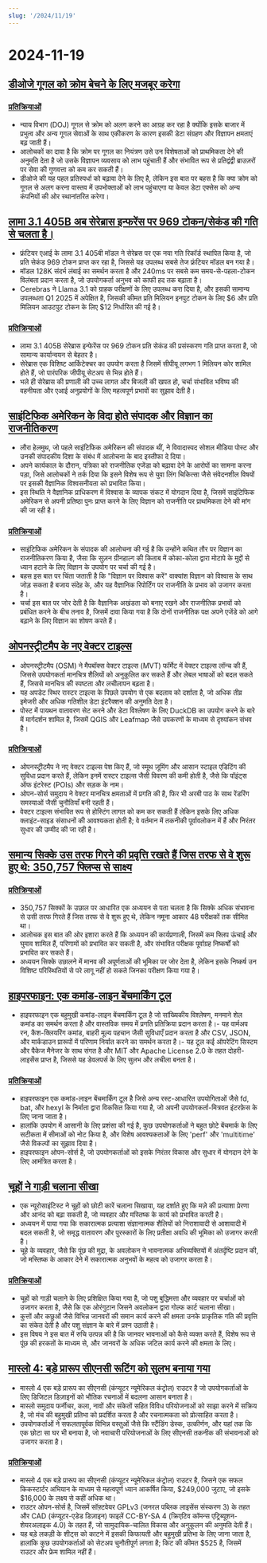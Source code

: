 ```yaml
---
slug: '/2024/11/19'
---
```


# 2024-11-19

## [डीओजे गूगल को क्रोम बेचने के लिए मजबूर करेगा](https://www.bloomberg.com/news/articles/2024-11-18/doj-will-push-google-to-sell-off-chrome-to-break-search-monopoly)

### [प्रतिक्रियाओं](https://news.ycombinator.com/item?id=42177767)

- न्याय विभाग (DOJ) गूगल से क्रोम को अलग करने का आग्रह कर रहा है क्योंकि इसके बाजार में प्रभुत्व और अन्य गूगल सेवाओं के साथ एकीकरण के कारण इसकी डेटा संग्रहण और विज्ञापन क्षमताएं बढ़ जाती हैं।
- आलोचकों का दावा है कि क्रोम पर गूगल का नियंत्रण उसे उन विशेषताओं को प्राथमिकता देने की अनुमति देता है जो उसके विज्ञापन व्यवसाय को लाभ पहुंचाती हैं और संभावित रूप से प्रतिद्वंद्वी ब्राउज़रों पर सेवा की गुणवत्ता को कम कर सकती हैं।
- डीओजे की यह पहल प्रतिस्पर्धा को बढ़ावा देने के लिए है, लेकिन इस बात पर बहस है कि क्या क्रोम को गूगल से अलग करना वास्तव में उपभोक्ताओं को लाभ पहुंचाएगा या केवल डेटा एक्सेस को अन्य कंपनियों की ओर स्थानांतरित करेगा।

## [लामा 3.1 405B अब सेरेब्रास इन्फरेंस पर 969 टोकन/सेकंड की गति से चलता है।](https://cerebras.ai/blog/llama-405b-inference)

- फ्रंटियर एआई के लामा 3.1 405बी मॉडल ने सेरेब्रस पर एक नया गति रिकॉर्ड स्थापित किया है, जो प्रति सेकंड 969 टोकन प्राप्त कर रहा है, जिससे यह उपलब्ध सबसे तेज फ्रंटियर मॉडल बन गया है।
- मॉडल 128K संदर्भ लंबाई का समर्थन करता है और 240ms पर सबसे कम समय-से-पहला-टोकन विलंबता प्रदान करता है, जो उपयोगकर्ता अनुभव को काफी हद तक बढ़ाता है।
- Cerebras ने Llama 3.1 को ग्राहक परीक्षणों के लिए उपलब्ध करा दिया है, और इसकी सामान्य उपलब्धता Q1 2025 में अपेक्षित है, जिसकी कीमत प्रति मिलियन इनपुट टोकन के लिए $6 और प्रति मिलियन आउटपुट टोकन के लिए $12 निर्धारित की गई है।

### [प्रतिक्रियाओं](https://news.ycombinator.com/item?id=42178761)

- लामा 3.1 405B सेरेब्रास इन्फेरेंस पर 969 टोकन प्रति सेकंड की प्रसंस्करण गति प्राप्त करता है, जो सामान्य कार्यान्वयन से बेहतर है।
- सेरेब्रास एक विशिष्ट आर्किटेक्चर का उपयोग करता है जिसमें सीपीयू लगभग 1 मिलियन कोर शामिल होते हैं, जो पारंपरिक जीपीयू सेटअप से भिन्न होते हैं।
- भले ही सेरेब्रास की प्रणाली की उच्च लागत और बिजली की खपत हो, चर्चा संभावित भविष्य की वहनीयता और एआई अनुप्रयोगों के लिए महत्वपूर्ण प्रभावों का सुझाव देती है।

## [साइंटिफिक अमेरिकन के विदा होते संपादक और विज्ञान का राजनीतिकरण](https://reason.com/2024/11/18/how-scientific-americans-departing-editor-helped-degrade-science/)

- लौरा हेलमुथ, जो पहले साइंटिफिक अमेरिकन की संपादक थीं, ने विवादास्पद सोशल मीडिया पोस्ट और उनकी संपादकीय दिशा के संबंध में आलोचना के बाद इस्तीफा दे दिया।
- अपने कार्यकाल के दौरान, पत्रिका को राजनीतिक एजेंडा को बढ़ावा देने के आरोपों का सामना करना पड़ा, जिसे आलोचकों ने तर्क दिया कि इसने विशेष रूप से युवा लिंग चिकित्सा जैसे संवेदनशील विषयों पर इसकी वैज्ञानिक विश्वसनीयता को प्रभावित किया।
- इस स्थिति ने वैज्ञानिक प्राधिकरण में विश्वास के व्यापक संकट में योगदान दिया है, जिसमें साइंटिफिक अमेरिकन से अपनी प्रतिष्ठा पुनः प्राप्त करने के लिए विज्ञान को राजनीति पर प्राथमिकता देने की मांग की जा रही है।

### [प्रतिक्रियाओं](https://news.ycombinator.com/item?id=42177619)

- साइंटिफिक अमेरिकन के संपादक की आलोचना की गई है कि उन्होंने कथित तौर पर विज्ञान का राजनीतिकरण किया है, जैसा कि सुज़न ग्रीनहाल्ग की किताब में कोका-कोला द्वारा मोटापे के मुद्दों से ध्यान हटाने के लिए विज्ञान के उपयोग पर चर्चा की गई है।
- बहस इस बात पर चिंता जताती है कि "विज्ञान पर विश्वास करें" वाक्यांश विज्ञान को विश्वास के साथ जोड़ सकता है बजाय संदेह के, और यह वैज्ञानिक रिपोर्टिंग पर राजनीति के प्रभाव को उजागर करता है।
- चर्चा इस बात पर जोर देती है कि वैज्ञानिक अखंडता को बनाए रखने और राजनीतिक प्रभावों को प्रबंधित करने के बीच तनाव है, जिसमें दावा किया गया है कि दोनों राजनीतिक पक्ष अपने एजेंडे को आगे बढ़ाने के लिए विज्ञान का शोषण करते हैं।

## [ओपनस्ट्रीटमैप के नए वेक्टर टाइल्स](https://tech.marksblogg.com/osm-mvt-vector-tiles.html)

- ओपनस्ट्रीटमैप (OSM) ने मैपबॉक्स वेक्टर टाइल्स (MVT) फॉर्मेट में वेक्टर टाइल्स लॉन्च की हैं, जिससे उपयोगकर्ता मानचित्र शैलियों को अनुकूलित कर सकते हैं और लेबल भाषाओं को बदल सकते हैं, जिससे मानचित्र की स्पष्टता और लचीलापन बढ़ता है।
- यह अपडेट स्थिर रास्टर टाइल्स के पिछले उपयोग से एक बदलाव को दर्शाता है, जो अधिक तीव्र इमेजरी और अधिक गतिशील डेटा इंटरैक्शन की अनुमति देता है।
- पोस्ट में पायथन वातावरण सेट करने और डेटा विश्लेषण के लिए DuckDB का उपयोग करने के बारे में मार्गदर्शन शामिल है, जिसमें QGIS और Leafmap जैसे उपकरणों के माध्यम से दृश्यांकन संभव है।

### [प्रतिक्रियाओं](https://news.ycombinator.com/item?id=42182519)

- ओपनस्ट्रीटमैप ने नए वेक्टर टाइल्स पेश किए हैं, जो स्मूथ ज़ूमिंग और आसान स्टाइल एडिटिंग की सुविधा प्रदान करते हैं, लेकिन इनमें रास्टर टाइल्स जैसी विवरण की कमी होती है, जैसे कि पॉइंट्स ऑफ इंटरेस्ट (POIs) और सड़क के नाम।
- ओपन-सोर्स समुदाय ने वेक्टर मानचित्र क्षमताओं में प्रगति की है, फिर भी अरबी पाठ के साथ रेंडरिंग समस्याओं जैसी चुनौतियाँ बनी रहती हैं।
- वेक्टर टाइल्स संभावित रूप से होस्टिंग लागत को कम कर सकती हैं लेकिन इसके लिए अधिक क्लाइंट-साइड संसाधनों की आवश्यकता होती है; वे वर्तमान में तकनीकी पूर्वावलोकन में हैं और निरंतर सुधार की उम्मीद की जा रही है।

## [समान्य सिक्के उस तरफ गिरने की प्रवृत्ति रखते हैं जिस तरफ से वे शुरू हुए थे: 350,757 फ्लिप्स से साक्ष्य](https://www.researchgate.net/publication/374700857_Fair_coins_tend_to_land_on_the_same_side_they_started_Evidence_from_350757_flips)

### [प्रतिक्रियाओं](https://news.ycombinator.com/item?id=42181345)

- 350,757 सिक्कों के उछाल पर आधारित एक अध्ययन से पता चलता है कि सिक्के अधिक संभावना से उसी तरफ गिरते हैं जिस तरफ से वे शुरू हुए थे, लेकिन नमूना आकार 48 परीक्षकों तक सीमित था।
- आलोचक इस बात की ओर इशारा करते हैं कि अध्ययन की कार्यप्रणाली, जिसमें कम फ्लिप ऊंचाई और घुमाव शामिल हैं, परिणामों को प्रभावित कर सकती है, और संभावित परीक्षक पूर्वाग्रह निष्कर्षों को प्रभावित कर सकते हैं।
- अध्ययन सिक्के उछालने में मानव की अपूर्णताओं की भूमिका पर जोर देता है, लेकिन इसके निष्कर्ष उन विशिष्ट परिस्थितियों से परे लागू नहीं हो सकते जिनका परीक्षण किया गया है।

## [हाइपरफाइन: एक कमांड-लाइन बेंचमार्किंग टूल](https://github.com/sharkdp/hyperfine)

- हाइपरफाइन एक बहुमुखी कमांड-लाइन बेंचमार्किंग टूल है जो सांख्यिकीय विश्लेषण, मनमाने शेल कमांड का समर्थन करता है और वास्तविक समय में प्रगति प्रतिक्रिया प्रदान करता है।- यह वार्मअप रन, कैश-क्लियरिंग कमांड, बाहरी मूल्य पहचान जैसी सुविधाएँ प्रदान करता है और CSV, JSON, और मार्कडाउन प्रारूपों में परिणाम निर्यात करने का समर्थन करता है।- यह टूल कई ऑपरेटिंग सिस्टम और पैकेज मैनेजर के साथ संगत है और MIT और Apache License 2.0 के तहत दोहरी-लाइसेंस प्राप्त है, जिससे यह डेवलपर्स के लिए सुलभ और लचीला बनता है।

### [प्रतिक्रियाओं](https://news.ycombinator.com/item?id=42177462)

- हाइपरफाइन एक कमांड-लाइन बेंचमार्किंग टूल है जिसे अन्य रस्ट-आधारित उपयोगिताओं जैसे fd, bat, और hexyl के निर्माता द्वारा विकसित किया गया है, जो अपनी उपयोगकर्ता-मित्रवत इंटरफ़ेस के लिए जाना जाता है।
- हालांकि उपयोग में आसानी के लिए प्रशंसा की गई है, कुछ उपयोगकर्ताओं ने बहुत छोटे बेंचमार्क के लिए सटीकता में सीमाओं को नोट किया है, और विशेष आवश्यकताओं के लिए 'perf' और 'multitime' जैसे विकल्पों का सुझाव दिया है।
- हाइपरफाइन ओपन-सोर्स है, जो उपयोगकर्ताओं को इसके निरंतर विकास और सुधार में योगदान देने के लिए आमंत्रित करता है।

## [चूहों ने गाड़ी चलाना सीखा](https://theconversation.com/im-a-neuroscientist-who-taught-rats-to-drive-their-joy-suggests-how-anticipating-fun-can-enrich-human-life-239029)

- एक न्यूरोसाइंटिस्ट ने चूहों को छोटी कारें चलाना सिखाया, यह दर्शाते हुए कि मज़े की प्रत्याशा प्रेरणा और आनंद को बढ़ा सकती है, जो व्यवहार और मस्तिष्क के कार्य को प्रभावित करती है।
- अध्ययन में पाया गया कि सकारात्मक प्रत्याशा संज्ञानात्मक शैलियों को निराशावादी से आशावादी में बदल सकती है, जो समृद्ध वातावरण और पुरस्कारों के लिए प्रतीक्षा अवधि की भूमिका को उजागर करती है।
- चूहे के व्यवहार, जैसे कि पूंछ की मुद्रा, के अवलोकन ने भावनात्मक अभिव्यक्तियों में अंतर्दृष्टि प्रदान की, जो मस्तिष्क के आकार देने में सकारात्मक अनुभवों के महत्व को उजागर करता है।

### [प्रतिक्रियाओं](https://news.ycombinator.com/item?id=42179774)

- चूहों को गाड़ी चलाने के लिए प्रशिक्षित किया गया है, जो पशु बुद्धिमत्ता और व्यवहार पर चर्चाओं को उजागर करता है, जैसे कि एक ओरंगुटान जिसने अवलोकन द्वारा गोल्फ कार्ट चलाना सीखा।
- कुत्तों और कछुओं जैसे विभिन्न जानवरों की समान कार्य करने की क्षमता उनके प्राकृतिक गति की प्रवृत्ति का संकेत देती है और पशु संज्ञान के बारे में प्रश्न उठाती है।
- इस विषय ने इस बात में रुचि उत्पन्न की है कि जानवर भावनाओं को कैसे व्यक्त करते हैं, विशेष रूप से पूंछ की हरकतों के माध्यम से, और जानवरों के अधिक जटिल कार्य करने की क्षमता के लिए।

## [मास्लो 4: बड़े प्रारूप सीएनसी रूटिंग को सुलभ बनाया गया](https://www.maslowcnc.com)

- मास्लो 4 एक बड़े प्रारूप का सीएनसी (कंप्यूटर न्यूमेरिकल कंट्रोल) राउटर है जो उपयोगकर्ताओं के लिए डिजिटल डिज़ाइनों को भौतिक रचनाओं में बदलना आसान बनाता है।
- मास्लो समुदाय फर्नीचर, कला, नावों और संकेतों सहित विविध परियोजनाओं को साझा करने में सक्रिय है, जो मंच की बहुमुखी प्रतिभा को प्रदर्शित करता है और रचनात्मकता को प्रोत्साहित करता है।
- उपयोगकर्ताओं ने सफलतापूर्वक विभिन्न वस्तुओं जैसे कि स्टैंडिंग डेस्क, उत्कीर्णन, और यहां तक कि एक छोटा सा घर भी बनाया है, जो नवाचारी परियोजनाओं के लिए सीएनसी तकनीक की संभावनाओं को उजागर करता है।

### [प्रतिक्रियाओं](https://news.ycombinator.com/item?id=42179467)

- मास्लो 4 एक बड़े प्रारूप का सीएनसी (कंप्यूटर न्यूमेरिकल कंट्रोल) राउटर है, जिसने एक सफल किकस्टार्टर अभियान के माध्यम से महत्वपूर्ण ध्यान आकर्षित किया, $249,000 जुटाए, जो इसके $16,000 के लक्ष्य से कहीं अधिक था।
- राउटर ओपन-सोर्स है, जिसमें सॉफ़्टवेयर GPLv3 (जनरल पब्लिक लाइसेंस संस्करण 3) के तहत और CAD (कंप्यूटर-एडेड डिज़ाइन) फाइलें CC-BY-SA 4 (क्रिएटिव कॉमन्स एट्रिब्यूशन-शेयरअलाइक 4.0) के तहत हैं, जो सामुदायिक-चालित विकास और अनुकूलन की अनुमति देती हैं।
- यह बड़े लकड़ी के शीट्स को काटने में इसकी किफायती और बहुमुखी प्रतिभा के लिए जाना जाता है, हालांकि कुछ उपयोगकर्ताओं को सेटअप चुनौतीपूर्ण लगता है; किट की कीमत $525 है, जिसमें राउटर और फ्रेम शामिल नहीं हैं।

<head>
  <meta property="og:title" content="डीओजे गूगल को क्रोम बेचने के लिए मजबूर करेगा" />
  <meta property="og:type" content="website" />
  <meta property="og:image" content="https://og.cho.sh/api/og/?title=%E0%A4%A1%E0%A5%80%E0%A4%93%E0%A4%9C%E0%A5%87%20%E0%A4%97%E0%A5%82%E0%A4%97%E0%A4%B2%20%E0%A4%95%E0%A5%8B%20%E0%A4%95%E0%A5%8D%E0%A4%B0%E0%A5%8B%E0%A4%AE%20%E0%A4%AC%E0%A5%87%E0%A4%9A%E0%A4%A8%E0%A5%87%20%E0%A4%95%E0%A5%87%20%E0%A4%B2%E0%A4%BF%E0%A4%8F%20%E0%A4%AE%E0%A4%9C%E0%A4%AC%E0%A5%82%E0%A4%B0%20%E0%A4%95%E0%A4%B0%E0%A5%87%E0%A4%97%E0%A4%BE&subheading=%E0%A4%AE%E0%A4%82%E0%A4%97%E0%A4%B2%E0%A4%B5%E0%A4%BE%E0%A4%B0%2C%2019%20%E0%A4%A8%E0%A4%B5%E0%A4%82%E0%A4%AC%E0%A4%B0%202024%3A%20%E0%A4%B9%E0%A5%88%E0%A4%95%E0%A4%B0%20%E0%A4%B8%E0%A4%AE%E0%A4%BE%E0%A4%9A%E0%A4%BE%E0%A4%B0%20%E0%A4%B8%E0%A4%BE%E0%A4%B0%E0%A4%BE%E0%A4%82%E0%A4%B6" />
</head>
